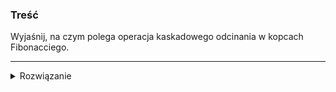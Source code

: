 ### Treść
Wyjaśnij, na czym polega operacja kaskadowego odcinania w kopcach Fibonacciego.

------
<details><summary>Rozwiązanie</summary>
<p>
    
![image](https://user-images.githubusercontent.com/11476062/63224819-e4a33800-c1c9-11e9-9d4c-d76385993321.png)


